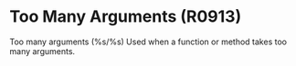 # Too Many Arguments (R0913)

Too many arguments (%s/%s) Used when a function or method takes too many
arguments.
